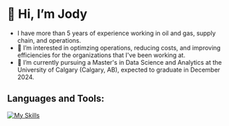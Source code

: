 # 👋 Hi, I’m Jody

- I have more than 5 years of experience working in oil and gas, supply chain, and operations.
- 👀 I’m interested in optimzing operations, reducing costs, and improving efficiencies for the organizations that I've been working at.
- 🌱 I’m currently pursuing a Master's in Data Science and Analytics at the University of Calgary (Calgary, AB), expected to graduate in December 2024.


<!---
Jody1122/Jody1122 is a ✨ special ✨ repository because its `README.md` (this file) appears on your GitHub profile.
You can click the Preview link to take a look at your changes.

![Jody1122's Streak](https://github-readme-streak-stats.herokuapp.com/?user=Jody1122&theme=vue-dark&hide_border=true)

--->

## Languages and Tools:
[![My Skills](https://skillicons.dev/icons?i=r,py,mysql,aws,vscode,tableau,&perline=10)](https://skillicons.dev)
